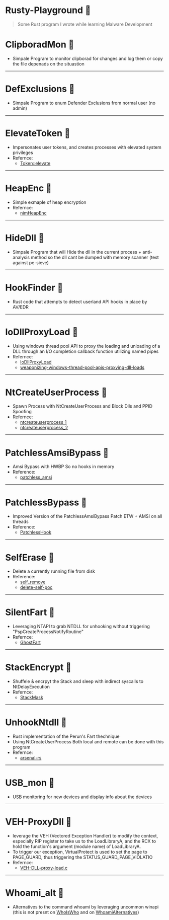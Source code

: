 # Rusty-Playground :crab:
> Some Rust program I wrote while learning Malware Development 

# ClipboradMon :pushpin:
  - Simpale Program to monitor clipborad for changes and log them or copy the file depenads on the situastion
---
# DefExclusions :pushpin:
  - Simpale Program to enum Defender Exclusions from normal user (no admin)
---
# ElevateToken :pushpin:
  - Impersonates user tokens, and creates processes with elevated system privileges
  - Refernce:
    - [Token::elevate](https://github.com/gentilkiwi/mimikatz/blob/master/mimikatz/modules/kuhl_m_token.c)
---
# HeapEnc :pushpin:
  - Simple exmaple of heap encryption
  - Refernce:
    - [nimHeapEnc](https://github.com/nbaertsch/nimHeapEnc)
---
# HideDll :pushpin:
  - Simpale Program that will Hide the dll in the current process + anti-analysis method so the dll cant be dumped with memory scanner (test against pe-sieve)
---
# HookFinder :pushpin:
  - Rust code that attempts to detect userland API hooks in place by AV/EDR
---
# IoDllProxyLoad :pushpin:
  - Using windows thread pool API to proxy the loading and unloading of a DLL through an I/O completion callback function utilizing named pipes
  - Refernce:
    - [IoDllProxyLoad](https://github.com/fin3ss3g0d/IoDllProxyLoad)
    - [weaponizing-windows-thread-pool-apis-proxying-dll-loads](https://fin3ss3g0d.net/index.php/2024/03/18/weaponizing-windows-thread-pool-apis-proxying-dll-loads/)
---
# NtCreateUserProcess :pushpin:
  - Spawn Process with NtCreateUserProcess and Block Dlls and PPID Spoofing
  - Refernce:
    - [ntcreateuserprocess_1](https://offensivedefence.co.uk/posts/ntcreateuserprocess/)
    - [ntcreateuserprocess_2](https://captmeelo.com/redteam/maldev/2022/05/10/ntcreateuserprocess.html)   
---
# PatchlessAmsiBypass 📌
  - Amsi Bypass with HWBP So no hooks in memory
  - Reference:
    - [patchless_amsi](https://gist.github.com/CCob/fe3b63d80890fafeca982f76c8a3efdf)
---
# PatchlessBypass 📌
  - Improved Version of the PatchlessAmsiBypass Patch ETW + AMSI on all threads
  - Reference:
    - [PatchlessHook](https://github.com/ScriptIdiot/sleepmask_PatchlessHook/)
---
# SelfErase 📌
  - Delete a currently running file from disk
  - Reference:
    - [self_remove](https://github.com/Enelg52/OffensiveGo/tree/main/self_remove)
    - [delete-self-poc](https://github.com/LloydLabs/delete-self-poc)
---
# SilentFart :pushpin:
  - Leveraging NTAPI to grab NTDLL for unhooking without triggering "PspCreateProcessNotifyRoutine"
  - Refernce:
    - [GhostFart](https://github.com/mansk1es/GhostFart)
---
# StackEncrypt :pushpin:
  - Shuffele & encrpyt the Stack and sleep with indirect syscalls to NtDelayExecution
  - Refernce:
    - [StackMask](https://github.com/WKL-Sec/StackMask) 
---
# UnhookNtdll :pushpin:
  - Rust implementation of the Perun's Fart thechnique
  - Using NtCreateUserProcess Both local and remote can be done with this program
  - Refernce:
    - [arsenal-rs](https://github.com/memN0ps/arsenal-rs)
---
# USB_mon :pushpin:
  - USB monitoring for new devices and display info about the devices
---
# VEH-ProxyDll :pushpin:
  - leverage the VEH (Vectored Exception Handler) to modify the context, especially RIP register to take us to the LoadLibraryA, and the RCX to hold the function's argument (module name) of LoadLibraryA. 
  - To trigger our exception, VirtualProtect is used to set the page to PAGE_GUARD, thus triggering the STATUS_GUARD_PAGE_VIOLATIO
  - Refernce:
    - [VEH-DLL-proxy-load.c](https://github.com/kleiton0x00/Proxy-DLL-Loads/blob/main/VEH-DLL-proxy-load.c)
---
# Whoami_alt :pushpin:
  - Alternatives to the command whoami by leveraging uncommon winapi (this is not presnt on [WhoIsWho](https://github.com/MzHmO/WhoIsWho) and on [WhoamiAlternatives](https://twitter.com/vxunderground/status/1720265558501794288))


